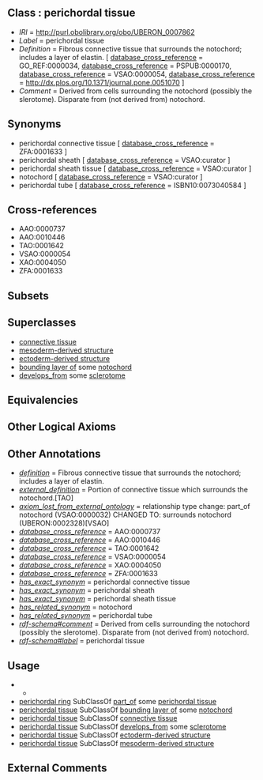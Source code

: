 
## Class : perichordal tissue

 * *IRI* = http://purl.obolibrary.org/obo/UBERON_0007862
 * *Label* = perichordal tissue
 * *Definition* = Fibrous connective tissue that surrounds the notochord; includes a layer of elastin. [ [database_cross_reference](../../ef/oboInOwl#hasDbXref.md) = GO_REF:0000034, [database_cross_reference](../../ef/oboInOwl#hasDbXref.md) = PSPUB:0000170, [database_cross_reference](../../ef/oboInOwl#hasDbXref.md) = VSAO:0000054, [database_cross_reference](../../ef/oboInOwl#hasDbXref.md) = http://dx.plos.org/10.1371/journal.pone.0051070 ]
 * *Comment* = Derived from cells surrounding the notochord (possibly the slerotome). Disparate from (not derived from) notochord.

## Synonyms

 * perichordal connective tissue [ [database_cross_reference](../../ef/oboInOwl#hasDbXref.md) = ZFA:0001633 ]
 * perichordal sheath [ [database_cross_reference](../../ef/oboInOwl#hasDbXref.md) = VSAO:curator ]
 * perichordal sheath tissue [ [database_cross_reference](../../ef/oboInOwl#hasDbXref.md) = VSAO:curator ]
 * notochord [ [database_cross_reference](../../ef/oboInOwl#hasDbXref.md) = VSAO:curator ]
 * perichordal tube [ [database_cross_reference](../../ef/oboInOwl#hasDbXref.md) = ISBN10:0073040584 ]

## Cross-references

 * AAO:0000737
 * AAO:0010446
 * TAO:0001642
 * VSAO:0000054
 * XAO:0004050
 * ZFA:0001633

## Subsets


## Superclasses

 * [connective tissue](../../UBERON/84/UBERON_0002384.md)
 * [mesoderm-derived structure](../../UBERON/20/UBERON_0004120.md)
 * [ectoderm-derived structure](../../UBERON/21/UBERON_0004121.md)
 * [bounding layer of](../../RO/07/RO_0002007.md) some [notochord](../../UBERON/28/UBERON_0002328.md)
 * [develops_from](../../RO/02/RO_0002202.md) some [sclerotome](../../UBERON/89/UBERON_0003089.md)

## Equivalencies


## Other Logical Axioms


## Other Annotations

 * *[definition](../../IAO/15/IAO_0000115.md)* = Fibrous connective tissue that surrounds the notochord; includes a layer of elastin.
 * *[external_definition](../../UBPROP/01/UBPROP_0000001.md)* = Portion of connective tissue which surrounds the notochord.[TAO]
 * *[axiom_lost_from_external_ontology](../../UBPROP/02/UBPROP_0000002.md)* = relationship type change: part_of notochord (VSAO:0000032) CHANGED TO: surrounds notochord (UBERON:0002328)[VSAO]
 * *[database_cross_reference](../../ef/oboInOwl#hasDbXref.md)* = AAO:0000737
 * *[database_cross_reference](../../ef/oboInOwl#hasDbXref.md)* = AAO:0010446
 * *[database_cross_reference](../../ef/oboInOwl#hasDbXref.md)* = TAO:0001642
 * *[database_cross_reference](../../ef/oboInOwl#hasDbXref.md)* = VSAO:0000054
 * *[database_cross_reference](../../ef/oboInOwl#hasDbXref.md)* = XAO:0004050
 * *[database_cross_reference](../../ef/oboInOwl#hasDbXref.md)* = ZFA:0001633
 * *[has_exact_synonym](../../ym/oboInOwl#hasExactSynonym.md)* = perichordal connective tissue
 * *[has_exact_synonym](../../ym/oboInOwl#hasExactSynonym.md)* = perichordal sheath
 * *[has_exact_synonym](../../ym/oboInOwl#hasExactSynonym.md)* = perichordal sheath tissue
 * *[has_related_synonym](../../ym/oboInOwl#hasRelatedSynonym.md)* = notochord
 * *[has_related_synonym](../../ym/oboInOwl#hasRelatedSynonym.md)* = perichordal tube
 * *[rdf-schema#comment](../../nt/rdf-schema#comment.md)* = Derived from cells surrounding the notochord (possibly the slerotome). Disparate from (not derived from) notochord.
 * *[rdf-schema#label](../../el/rdf-schema#label.md)* = perichordal tissue

## Usage

 * -
 * [perichordal ring](../../UBERON/75/UBERON_0011675.md) SubClassOf [part_of](../../BFO/50/BFO_0000050.md) some [perichordal tissue](../../UBERON/62/UBERON_0007862.md)
 * [perichordal tissue](../../UBERON/62/UBERON_0007862.md) SubClassOf [bounding layer of](../../RO/07/RO_0002007.md) some [notochord](../../UBERON/28/UBERON_0002328.md)
 * [perichordal tissue](../../UBERON/62/UBERON_0007862.md) SubClassOf [connective tissue](../../UBERON/84/UBERON_0002384.md)
 * [perichordal tissue](../../UBERON/62/UBERON_0007862.md) SubClassOf [develops_from](../../RO/02/RO_0002202.md) some [sclerotome](../../UBERON/89/UBERON_0003089.md)
 * [perichordal tissue](../../UBERON/62/UBERON_0007862.md) SubClassOf [ectoderm-derived structure](../../UBERON/21/UBERON_0004121.md)
 * [perichordal tissue](../../UBERON/62/UBERON_0007862.md) SubClassOf [mesoderm-derived structure](../../UBERON/20/UBERON_0004120.md)

## External Comments

